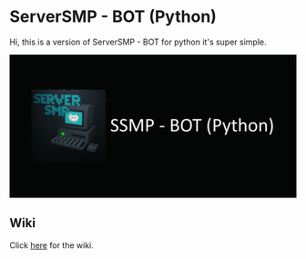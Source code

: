 # ServerSMP - BOT (Python)

Hi, this is a version of ServerSMP - BOT for python it's super simple. 

![banner](https://github.com/Prince527GitHub/ServerSMP/blob/ServerSMP-Web/assets/banner-python.png?raw=true)

## Wiki

Click [here](https://github.com/Prince527GitHub/ServerSMP/wiki/ServerSMP-BOT-(Python)) for the wiki.
